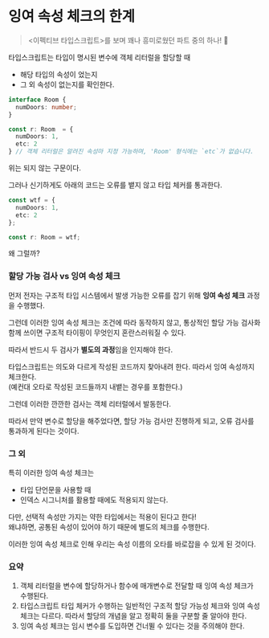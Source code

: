 # 잉여 속성 체크의 한계

> <이펙티브 타입스크립트>를 보며 꽤나 흥미로웠던 파트 중의 하나! 👀

타입스크립트는 타입이 명시된 변수에 객체 리터럴을 할당할 때

+ 해당 타입의 속성이 었는지
+ 그 외 속성이 없는지를 확인한다.

```ts
interface Room {
  numDoors: number;
}

const r: Room  = {
  numDoors: 1,
  etc: 2
} // 객체 리터럴은 알려진 속성마 지정 가능하며, 'Room' 형식에는 `etc`가 없습니다.
```

위는 되지 않는 구문이다.  

그러나 신기하게도 아래의 코드는 오류를 뱉지 않고 타입 체커를 통과한다.

```ts
const wtf = {
  numDoors: 1,
  etc: 2
};

const r: Room = wtf;
```


왜 그럴까?

### 할당 가능 검사 vs 잉여 속성 체크

먼저 전자는 구조적 타입 시스템에서 발생 가능한 오류를 잡기 위해 **잉여 속성 체크** 과정을 수행했다.

그런데 이러한 잉여 속성 체크는 조건에 따라 동작하지 않고, 통상적인 할당 가능 검사화 함께 쓰이면 구조적 타이핑이 무엇인지 혼란스러워질 수 있다.

따라서 반드시 두 검사가 **별도의 과정**임을 인지해야 한다.

타입스크립트는 의도와 다르게 작성된 코드까지 찾아내려 한다. 따라서 잉여 속성까지 체크한다.  
(예컨대 오타로 작성된 코드들까지 내뱉는 경우를 포함한다.)

그런데 이러한 깐깐한 검사는 객체 리터럴에서 발동한다.

따라서 만약 변수로 할당을 해주었다면, 할당 가능 검사만 진행하게 되고, 오류 검사를 통과하게 된다는 것이다.

### 그 외 
특히 이러한 잉여 속성 체크는 
+ 타입 단언문을 사용할 때
+ 인덱스 시그니처를 활용할 때에도 적용되지 않는다.

다만, 선택적 속성만 가지는 약한 타입에서는 적용이 된다고 한다!  
왜냐하면, 공통된 속성이 있어야 하기 때문에 별도의 체크를 수행한다.

이러한 잉여 속성 체크로 인해 우리는 속성 이름의 오타를 바로잡을 수 있게 된 것이다.

### 요약

1. 객체 리터럴을 변수에 할당하거나 함수에 매개변수로 전달할 때 잉여 속성 체크가 수행된다.
2. 타입스크립트 타입 체커가 수행하는 일반적인 구조적 할당 가능성 체크와 잉여 속성 체크는 다르다. 따라서 할당의 개념을 알고 정확히 둘을 구분할 줄 알아야 한다.
3. 잉여 속성 체크는 임시 변수를 도입하면 건너뛸 수 있다는 것을 주의해야 한다.



